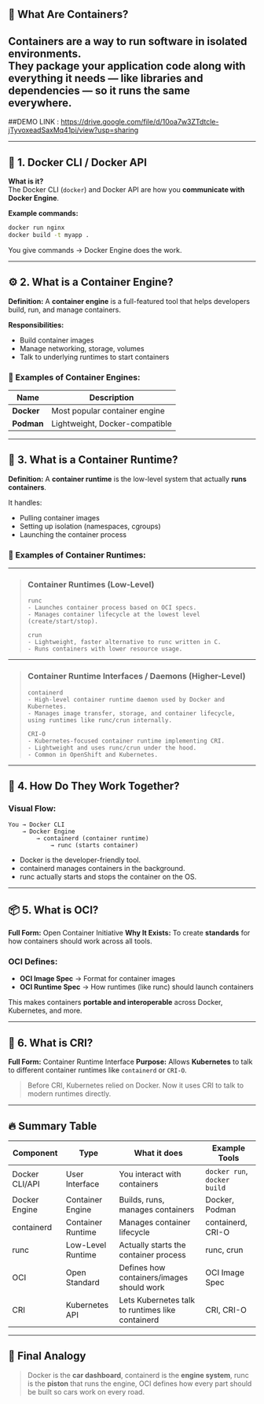 ## 🧱 What Are Containers?
Containers are a way to **run software in isolated environments**.  
They package your application code along with everything it needs — like libraries and dependencies — so it runs the same everywhere.
---

##DEMO LINK : https://drive.google.com/file/d/10oa7w3ZTdtcle-jTyvoxeadSaxMq41pi/view?usp=sharing

---
## 🔹 1. Docker CLI / Docker API

**What is it?**  
The Docker CLI (`docker`) and Docker API are how you **communicate with Docker Engine**.

**Example commands:**
```bash
docker run nginx
docker build -t myapp .
````

You give commands → Docker Engine does the work.

---

## ⚙️ 2. What is a Container Engine?

**Definition:**
A **container engine** is a full-featured tool that helps developers build, run, and manage containers.

**Responsibilities:**

* Build container images
* Manage networking, storage, volumes
* Talk to underlying runtimes to start containers

### 🔸 Examples of Container Engines:

| Name        | Description                    |
| ----------- | ------------------------------ |
| **Docker**  | Most popular container engine  |
| **Podman**  | Lightweight, Docker-compatible |

---

## 🧠 3. What is a Container Runtime?

**Definition:**
A **container runtime** is the low-level system that actually **runs containers**.

It handles:

* Pulling container images
* Setting up isolation (namespaces, cgroups)
* Launching the container process

### 🔸 Examples of Container Runtimes:

---

> ### Container Runtimes (Low-Level)
>
> ```
> runc
> - Launches container process based on OCI specs.
> - Manages container lifecycle at the lowest level (create/start/stop).
>
> crun
> - Lightweight, faster alternative to runc written in C.
> - Runs containers with lower resource usage.
> ```

---

> ### Container Runtime Interfaces / Daemons (Higher-Level)
>
> ```
> containerd
> - High-level container runtime daemon used by Docker and Kubernetes.
> - Manages image transfer, storage, and container lifecycle, using runtimes like runc/crun internally.
>
> CRI-O
> - Kubernetes-focused container runtime implementing CRI.
> - Lightweight and uses runc/crun under the hood.
> - Common in OpenShift and Kubernetes.
> ```

---


## 🧩 4. How Do They Work Together?
### Visual Flow:

```
You → Docker CLI
    → Docker Engine
        → containerd (container runtime)
            → runc (starts container)
```

* Docker is the developer-friendly tool.
* containerd manages containers in the background.
* runc actually starts and stops the container on the OS.

---

## 📦 5. What is OCI?

**Full Form:** Open Container Initiative
**Why It Exists:**
To create **standards** for how containers should work across all tools.

### OCI Defines:

* **OCI Image Spec** → Format for container images
* **OCI Runtime Spec** → How runtimes (like runc) should launch containers

This makes containers **portable and interoperable** across Docker, Kubernetes, and more.

---

## 🔗 6. What is CRI?

**Full Form:** Container Runtime Interface
**Purpose:**
Allows **Kubernetes** to talk to different container runtimes like `containerd` or `CRI-O`.

> Before CRI, Kubernetes relied on Docker. Now it uses CRI to talk to modern runtimes directly.

---

## 🔥 Summary Table

| Component      | Type              | What it does                                     | Example Tools                |
| -------------- | ----------------- | ------------------------------------------------ | ---------------------------- |
| Docker CLI/API | User Interface    | You interact with containers                     | `docker run`, `docker build` |
| Docker Engine  | Container Engine  | Builds, runs, manages containers                 | Docker, Podman               |
| containerd     | Container Runtime | Manages container lifecycle                      | containerd, CRI-O            |
| runc           | Low-Level Runtime | Actually starts the container process            | runc, crun                   |
| OCI            | Open Standard     | Defines how containers/images should work        | OCI Image Spec               |
| CRI            | Kubernetes API    | Lets Kubernetes talk to runtimes like containerd | CRI, CRI-O                   |

---

## 🧠 Final Analogy

> Docker is the **car dashboard**,
> containerd is the **engine system**,
> runc is the **piston** that runs the engine,
> OCI defines how every part should be built so cars work on every road.


